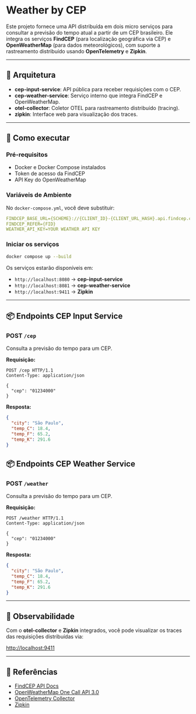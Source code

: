 # Weather by CEP

Este projeto fornece uma API distribuída em dois micro serviços para consultar a previsão do tempo atual a partir de um CEP brasileiro. Ele integra os serviços **FindCEP** (para localização geográfica via CEP) e **OpenWeatherMap** (para dados meteorológicos), com suporte a rastreamento distribuído usando **OpenTelemetry** e **Zipkin**.

---

## 🧱 Arquitetura

- **cep-input-service**: API pública para receber requisições com o CEP.
- **cep-weather-service**: Serviço interno que integra FindCEP e OpenWeatherMap.
- **otel-collector**: Coletor OTEL para rastreamento distribuído (tracing).
- **zipkin**: Interface web para visualização dos traces.

---

## 🚀 Como executar

### Pré-requisitos

- Docker e Docker Compose instalados
- Token de acesso da FindCEP
- API Key do OpenWeatherMap

### Variáveis de Ambiente

No `docker-compose.yml`, você deve substituir:

```yaml
FINDCEP_BASE_URL={SCHEME}://{CLIENT_ID}-{CLIENT_URL_HASH}.api.findcep.com
FINDCEP_REFER={FID}
WEATHER_API_KEY=YOUR WEATHER API KEY
````

### Iniciar os serviços

```bash
docker compose up --build
```

Os serviços estarão disponíveis em:

* `http://localhost:8080` → **cep-input-service**
* `http://localhost:8081` → **cep-weather-service**
* `http://localhost:9411` → **Zipkin**

---
## 📦 Endpoints CEP Input Service
### POST `/cep`
Consulta a previsão do tempo para um CEP.

**Requisição:**

```http
POST /cep HTTP/1.1
Content-Type: application/json

{
  "cep": "01234000"
}
```

**Resposta:**

```json
{
  "city": "São Paulo",
  "temp_C": 18.4,
  "temp_F": 65.2,
  "temp_K": 291.6
}
```
## 📦 Endpoints CEP Weather Service

### POST `/weather`

Consulta a previsão do tempo para um CEP.

**Requisição:**

```http
POST /weather HTTP/1.1
Content-Type: application/json

{
  "cep": "01234000"
}
```

**Resposta:**

```json
{
  "city": "São Paulo",
  "temp_C": 18.4,
  "temp_F": 65.2,
  "temp_K": 291.6
}
```

---

## 🧪 Observabilidade

Com o **otel-collector** e **Zipkin** integrados, você pode visualizar os traces das requisições distribuídas via:

[http://localhost:9411](http://localhost:9411)

---

## 📄 Referências

* [FindCEP API Docs](https://www.findcep.com/docs/index.html)
* [OpenWeatherMap One Call API 3.0](https://openweathermap.org/api/one-call-3)
* [OpenTelemetry Collector](https://opentelemetry.io/docs/collector/)
* [Zipkin](https://zipkin.io/)

